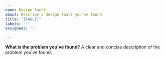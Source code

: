 ```yaml
---
name: Design fault
about: Describe a design fault you've found
title: "[FAULT]"
labels: ''
assignees: ''

---
```


**What is the problem you've found?**
A clear and concise description of the problem you've found.
